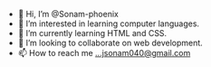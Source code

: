 - 👋 Hi, I’m @Sonam-phoenix
- 👀 I’m interested in learning computer languages.
- 🌱 I’m currently learning HTML and CSS.
- 💞️ I’m looking to collaborate on web development.
- 📫 How to reach me ...jsonam040@gmail.com

<!---
Sonam-phoenix/Sonam-phoenix is a ✨ special ✨ repository because its `README.md` (this file) appears on your GitHub profile.
You can click the Preview link to take a look at your changes.
--->
